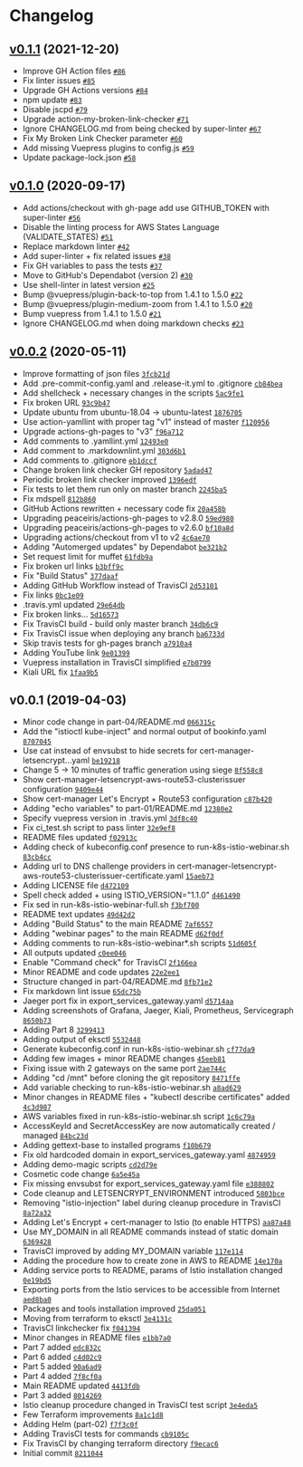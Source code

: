 # Changelog

## [v0.1.1](https://github.com/ruzickap/k8s-istio-webinar/compare/v0.1.0...v0.1.1) (2021-12-20)

- Improve GH Action files [`#86`](https://github.com/ruzickap/k8s-istio-webinar/pull/86)
- Fix linter issues [`#85`](https://github.com/ruzickap/k8s-istio-webinar/pull/85)
- Upgrade GH Actions versions [`#84`](https://github.com/ruzickap/k8s-istio-webinar/pull/84)
- npm update [`#83`](https://github.com/ruzickap/k8s-istio-webinar/pull/83)
- Disable jscpd [`#79`](https://github.com/ruzickap/k8s-istio-webinar/pull/79)
- Upgrade action-my-broken-link-checker [`#71`](https://github.com/ruzickap/k8s-istio-webinar/pull/71)
- Ignore CHANGELOG.md from being checked by super-linter [`#67`](https://github.com/ruzickap/k8s-istio-webinar/pull/67)
- Fix My Broken Link Checker parameter [`#60`](https://github.com/ruzickap/k8s-istio-webinar/pull/60)
- Add missing Vuepress plugins to config.js [`#59`](https://github.com/ruzickap/k8s-istio-webinar/pull/59)
- Update package-lock.json [`#58`](https://github.com/ruzickap/k8s-istio-webinar/pull/58)

## [v0.1.0](https://github.com/ruzickap/k8s-istio-webinar/compare/v0.0.2...v0.1.0) (2020-09-17)

- Add actions/checkout with gh-page add use GITHUB_TOKEN with super-linter [`#56`](https://github.com/ruzickap/k8s-istio-webinar/pull/56)
- Disable the linting process for AWS States Language (VALIDATE_STATES) [`#51`](https://github.com/ruzickap/k8s-istio-webinar/pull/51)
- Replace markdown linter [`#42`](https://github.com/ruzickap/k8s-istio-webinar/pull/42)
- Add super-linter + fix related issues [`#38`](https://github.com/ruzickap/k8s-istio-webinar/pull/38)
- Fix GH variables to pass the tests [`#37`](https://github.com/ruzickap/k8s-istio-webinar/pull/37)
- Move to GitHub's Dependabot (version 2) [`#30`](https://github.com/ruzickap/k8s-istio-webinar/pull/30)
- Use shell-linter in latest version [`#25`](https://github.com/ruzickap/k8s-istio-webinar/pull/25)
- Bump @vuepress/plugin-back-to-top from 1.4.1 to 1.5.0 [`#22`](https://github.com/ruzickap/k8s-istio-webinar/pull/22)
- Bump @vuepress/plugin-medium-zoom from 1.4.1 to 1.5.0 [`#20`](https://github.com/ruzickap/k8s-istio-webinar/pull/20)
- Bump vuepress from 1.4.1 to 1.5.0 [`#21`](https://github.com/ruzickap/k8s-istio-webinar/pull/21)
- Ignore CHANGELOG.md when doing markdown checks [`#23`](https://github.com/ruzickap/k8s-istio-webinar/pull/23)

## [v0.0.2](https://github.com/ruzickap/k8s-istio-webinar/compare/v0.0.1...v0.0.2) (2020-05-11)

- Improve formatting of json files [`3fcb21d`](https://github.com/ruzickap/k8s-istio-webinar/commit/3fcb21d2e1aa4aa0a562d96bdc7a135c6f59988e)
- Add .pre-commit-config.yaml and .release-it.yml to .gitignore [`cb84bea`](https://github.com/ruzickap/k8s-istio-webinar/commit/cb84beacd363a3a058986f0a31e8b4026a35f867)
- Add shellcheck + necessary changes in the scripts [`5ac9fe1`](https://github.com/ruzickap/k8s-istio-webinar/commit/5ac9fe18ecf64837db90b61f3049e0fc62479e66)
- Fix broken URL [`93c9b47`](https://github.com/ruzickap/k8s-istio-webinar/commit/93c9b47b23f83ee7131aff4514f99507cb309785)
- Update ubuntu from ubuntu-18.04 -&gt; ubuntu-latest [`1876705`](https://github.com/ruzickap/k8s-istio-webinar/commit/18767058571b314d21caa3740112f9d4b82361e4)
- Use action-yamllint with proper tag "v1" instead of master [`f120956`](https://github.com/ruzickap/k8s-istio-webinar/commit/f12095665e42db53fa8e69179eb2868a2781c0d1)
- Upgrade actions-gh-pages to "v3" [`f96a712`](https://github.com/ruzickap/k8s-istio-webinar/commit/f96a7122a76d0d4e615f58678cf6da19d324b16d)
- Add comments to .yamllint.yml [`12493e0`](https://github.com/ruzickap/k8s-istio-webinar/commit/12493e043242c0b39e6a9b65b22027ed2f2baa34)
- Add comment to .markdownlint.yml [`303d6b1`](https://github.com/ruzickap/k8s-istio-webinar/commit/303d6b117013b22e20422699d1cea182432fa80a)
- Add comments to .gitignore [`eb1dccf`](https://github.com/ruzickap/k8s-istio-webinar/commit/eb1dccf8c905e7c9cc8f42ab75b1e7dff8c096db)
- Change broken link checker GH repository [`5adad47`](https://github.com/ruzickap/k8s-istio-webinar/commit/5adad4797f93adf0fff6dc5bff000abf13173f40)
- Periodic broken link checker improved [`1396edf`](https://github.com/ruzickap/k8s-istio-webinar/commit/1396edf47e8fe1857e66ba0f7e33e095cfaf5210)
- Fix tests to let them run only on master branch [`2245ba5`](https://github.com/ruzickap/k8s-istio-webinar/commit/2245ba589650fd526d5c7dbcd25e98c48624a5c1)
- Fix mdspell [`812b860`](https://github.com/ruzickap/k8s-istio-webinar/commit/812b8608ba35d70bc6aabcafcacf397c8a67751e)
- GitHub Actions rewritten + necessary code fix [`20a458b`](https://github.com/ruzickap/k8s-istio-webinar/commit/20a458bffc6d818424ad4da36ba74bb12711acb6)
- Upgrading peaceiris/actions-gh-pages to v2.8.0 [`59ed980`](https://github.com/ruzickap/k8s-istio-webinar/commit/59ed98064f3ca0bf73e2ab00e93caa8697e3d56b)
- Upgrading peaceiris/actions-gh-pages to v2.6.0 [`bf10a8d`](https://github.com/ruzickap/k8s-istio-webinar/commit/bf10a8dc3c1c70da04f369b464d0bd29cdb34f55)
- Upgrading actions/checkout from v1 to v2 [`4c6ae70`](https://github.com/ruzickap/k8s-istio-webinar/commit/4c6ae70d1c57e56549423ade5cf7224c06831cbc)
- Adding "Automerged updates" by Dependabot [`be321b2`](https://github.com/ruzickap/k8s-istio-webinar/commit/be321b2f0a956c548788f568a2326d9bfad2c619)
- Set request limit for muffet [`61fdb9a`](https://github.com/ruzickap/k8s-istio-webinar/commit/61fdb9ac81a49f60c60557b97999214da2f51483)
- Fix broken url links [`b3bff9c`](https://github.com/ruzickap/k8s-istio-webinar/commit/b3bff9c90196576b18d6721b26b64c6aa2d6ec5a)
- Fix "Build Status" [`377daaf`](https://github.com/ruzickap/k8s-istio-webinar/commit/377daaf1078ac3a3b1b2c2be04438617a10977b3)
- Adding GitHub Workflow instead of TravisCI [`2d53101`](https://github.com/ruzickap/k8s-istio-webinar/commit/2d531018e47959debc4363f9c60073620069dc46)
- Fix links [`0bc1e09`](https://github.com/ruzickap/k8s-istio-webinar/commit/0bc1e09eb0dc2d49119dc5f030c3b7601d9e0988)
- .travis.yml updated [`29e64db`](https://github.com/ruzickap/k8s-istio-webinar/commit/29e64dbe8737237e8887725defe0f4f9328744b4)
- Fix broken links... [`5d16573`](https://github.com/ruzickap/k8s-istio-webinar/commit/5d165734a3987bb7be3153db4b6e321f01331a4a)
- Fix TravisCI build - build only master branch [`34db6c9`](https://github.com/ruzickap/k8s-istio-webinar/commit/34db6c90b42e0706fba4d7cdfc338aef0e5fc48c)
- Fix TravisCI issue when deploying any branch [`ba6733d`](https://github.com/ruzickap/k8s-istio-webinar/commit/ba6733dc00d0b79baf9a21219371c3dad578ffef)
- Skip travis tests for gh-pages branch [`a7910a4`](https://github.com/ruzickap/k8s-istio-webinar/commit/a7910a4a64e9e3596876dd5aaa148eda108b1ab6)
- Adding YouTube link [`9e01399`](https://github.com/ruzickap/k8s-istio-webinar/commit/9e01399c328b199e6c5298cffa475930d6f4d3a2)
- Vuepress installation in TravisCI simplified [`e7b0799`](https://github.com/ruzickap/k8s-istio-webinar/commit/e7b0799ff0da31b97def1bad3673e837c4c262b0)
- Kiali URL fix [`1faa9b5`](https://github.com/ruzickap/k8s-istio-webinar/commit/1faa9b524f57c00d21422f043977f2cab181f752)

## v0.0.1 (2019-04-03)

- Minor code change in part-04/README.md [`066315c`](https://github.com/ruzickap/k8s-istio-webinar/commit/066315cca6792f063917b56a32fc04b6056ca793)
- Add the "istioctl kube-inject" and normal output of bookinfo.yaml [`8707045`](https://github.com/ruzickap/k8s-istio-webinar/commit/8707045cbddc74dbd082aa5a63c2fb6cd8dcd061)
- Use cat instead of envsubst to hide secrets for cert-manager-letsencrypt...yaml [`be19218`](https://github.com/ruzickap/k8s-istio-webinar/commit/be19218aa9b604a263107e7e9df650b2d84e6869)
- Change 5 -&gt; 10 minutes of traffic generation using siege [`8f558c8`](https://github.com/ruzickap/k8s-istio-webinar/commit/8f558c8f0011ebcf41f722a8d863919b935ad4ac)
- Show cert-manager-letsencrypt-aws-route53-clusterissuer configuration [`9409e44`](https://github.com/ruzickap/k8s-istio-webinar/commit/9409e44f228c2a9f46f07e259c57057f28fea0e5)
- Show cert-manager Let's Encrypt + Route53 configuration [`c87b420`](https://github.com/ruzickap/k8s-istio-webinar/commit/c87b4209d0fcafc7cde44d456499648c69e4250a)
- Adding "echo variables" to part-01/README.md [`12380e2`](https://github.com/ruzickap/k8s-istio-webinar/commit/12380e298e45b1550467232848af5a8845b94677)
- Specify vuepress version in .travis.yml [`3df8c40`](https://github.com/ruzickap/k8s-istio-webinar/commit/3df8c40a8fd2d150a5a03faf3dbd0d862704a3f5)
- Fix ci_test.sh script to pass linter [`32e9ef8`](https://github.com/ruzickap/k8s-istio-webinar/commit/32e9ef8ce545a9abe537a8eec51b360cce28dd33)
- README files updated [`f02913c`](https://github.com/ruzickap/k8s-istio-webinar/commit/f02913c622d624b9ab5f158c14dfd40eb8e55d84)
- Adding check of kubeconfig.conf presence to run-k8s-istio-webinar.sh [`83cb4cc`](https://github.com/ruzickap/k8s-istio-webinar/commit/83cb4cc33df7008ea23fe344b2d2889544d352db)
- Adding url to DNS challenge providers in cert-manager-letsencrypt-aws-route53-clusterissuer-certificate.yaml [`15aeb73`](https://github.com/ruzickap/k8s-istio-webinar/commit/15aeb730c10ba957da8795422cda68b3d0fb5128)
- Adding LICENSE file [`d472109`](https://github.com/ruzickap/k8s-istio-webinar/commit/d4721099e087ee3e445230a0c4afb97367c6ace6)
- Spell check added + using ISTIO_VERSION="1.1.0" [`d461490`](https://github.com/ruzickap/k8s-istio-webinar/commit/d4614900ffc573740c87ad8f8f7d5114b01093ac)
- Fix sed in run-k8s-istio-webinar-full.sh [`f3bf700`](https://github.com/ruzickap/k8s-istio-webinar/commit/f3bf700c4c4b56ad356adbc5a7f8f6478e7314c1)
- README text updates [`49d42d2`](https://github.com/ruzickap/k8s-istio-webinar/commit/49d42d2f37eb4e191e1e267385a89786a764ac82)
- Adding "Build Status" to the main README [`7af6557`](https://github.com/ruzickap/k8s-istio-webinar/commit/7af6557d6119ebb659f07c6d8008ca53ce6852b2)
- Adding "webinar pages" to the main README [`d62f0df`](https://github.com/ruzickap/k8s-istio-webinar/commit/d62f0df12af7f7f3949a4889920d01c6eb8ebc6c)
- Adding comments to run-k8s-istio-webinar*.sh scripts [`51d605f`](https://github.com/ruzickap/k8s-istio-webinar/commit/51d605f253481a0aef81a2e30a409b75e0f05dad)
- All outputs updated [`c0ee046`](https://github.com/ruzickap/k8s-istio-webinar/commit/c0ee046b9453fa44a8ed8e2172ce79a79210364d)
- Enable "Command check" for TravisCI [`2f166ea`](https://github.com/ruzickap/k8s-istio-webinar/commit/2f166eadc75fca8506579b654a5e452744591774)
- Minor README and code updates [`22e2ee1`](https://github.com/ruzickap/k8s-istio-webinar/commit/22e2ee12a28ac2394194176f3303312a77198c51)
- Structure changed in part-04/README.md [`8fb71e2`](https://github.com/ruzickap/k8s-istio-webinar/commit/8fb71e22dadc6d22fa524bfdee6481a10332b910)
- Fix markdown lint issue [`65dc75b`](https://github.com/ruzickap/k8s-istio-webinar/commit/65dc75b5a68acb524a796981fd637f680e61fbde)
- Jaeger port fix in export_services_gateway.yaml [`d5714aa`](https://github.com/ruzickap/k8s-istio-webinar/commit/d5714aa0a2676639935a2476c058b3899eb0b6b4)
- Adding screenshots of Grafana, Jaeger, Kiali, Prometheus, Servicegraph [`8650b73`](https://github.com/ruzickap/k8s-istio-webinar/commit/8650b7356d3c9dbcc5aa8844d89f05257e80ae64)
- Adding Part 8 [`3299413`](https://github.com/ruzickap/k8s-istio-webinar/commit/32994130ded1682fe63a9ec442691191c597b17d)
- Adding output of eksctl [`5532448`](https://github.com/ruzickap/k8s-istio-webinar/commit/5532448a181342180e24f730d647213769cfea03)
- Generate kubeconfig.conf in run-k8s-istio-webinar.sh [`cf77da9`](https://github.com/ruzickap/k8s-istio-webinar/commit/cf77da9232b0393a95c496eccde54d35c735402f)
- Adding few images + minor README changes [`45eeb81`](https://github.com/ruzickap/k8s-istio-webinar/commit/45eeb818e7c978374a3d25a2b04083a361f440a4)
- Fixing issue with 2 gateways on the same port [`2ae744c`](https://github.com/ruzickap/k8s-istio-webinar/commit/2ae744ce1e08e0ef9a4e3e76f0ae2746e9ceab42)
- Adding "cd /mnt" before cloning the git repository [`8471ffe`](https://github.com/ruzickap/k8s-istio-webinar/commit/8471ffe1f55619bb8e01795fe41d5e5d62f384c0)
- Add variable checking to run-k8s-istio-webinar.sh [`a8ad629`](https://github.com/ruzickap/k8s-istio-webinar/commit/a8ad6296e29700c15d08dfeae253403817337a02)
- Minor changes in README files + "kubectl describe certificates" added [`4c3d987`](https://github.com/ruzickap/k8s-istio-webinar/commit/4c3d987e53c26813fd2c1cafbc5967e0a5d368cc)
- AWS variables fixed in run-k8s-istio-webinar.sh script [`1c6c79a`](https://github.com/ruzickap/k8s-istio-webinar/commit/1c6c79abfce6cd52573ffcc83256b57e07a57430)
- AccessKeyId and SecretAccessKey are now automatically created / managed [`84bc23d`](https://github.com/ruzickap/k8s-istio-webinar/commit/84bc23de5509dc63f8d472aa6c9dccbd42037b9f)
- Adding gettext-base to installed programs [`f10b679`](https://github.com/ruzickap/k8s-istio-webinar/commit/f10b679ed098642d76301eefe906073f1a5156b0)
- Fix old hardcoded domain in export_services_gateway.yaml [`4874959`](https://github.com/ruzickap/k8s-istio-webinar/commit/48749590df809c6a5a36683a2202ea6fdbe74007)
- Adding demo-magic scripts [`cd2d79e`](https://github.com/ruzickap/k8s-istio-webinar/commit/cd2d79e32be04ac3ea7c2db902c087cfdd084e5d)
- Cosmetic code change [`6a5e45a`](https://github.com/ruzickap/k8s-istio-webinar/commit/6a5e45aa225e2ffbabb2a83d21bbc5e3da08843a)
- Fix missing envsubst for export_services_gateway.yaml file [`e388802`](https://github.com/ruzickap/k8s-istio-webinar/commit/e38880200044bf25595507cf2c8499b34e72e8eb)
- Code cleanup and LETSENCRYPT_ENVIRONMENT introduced [`5803bce`](https://github.com/ruzickap/k8s-istio-webinar/commit/5803bce60ef176a59fd96da67081231a68b840e4)
- Removing "istio-injection" label during cleanup procedure in TravisCI [`8a72a32`](https://github.com/ruzickap/k8s-istio-webinar/commit/8a72a3262d34c868d10380f27df2e2e286e47ff0)
- Adding Let's Encrypt + cert-manager to Istio (to enable HTTPS) [`aa87a48`](https://github.com/ruzickap/k8s-istio-webinar/commit/aa87a489fc9af1dc695fb8eaf117d4e43ff0eb89)
- Use MY_DOMAIN in all README commands instead of static domain [`6369428`](https://github.com/ruzickap/k8s-istio-webinar/commit/6369428f5fc9bb64cc6de379e1a398718849fa99)
- TravisCI improved by adding MY_DOMAIN variable [`117e114`](https://github.com/ruzickap/k8s-istio-webinar/commit/117e1146e3a44f259a1502d326f5d32108544215)
- Adding the procedure how to create zone in AWS to README [`14e170a`](https://github.com/ruzickap/k8s-istio-webinar/commit/14e170a299f10063735e6d6e10a3b24a2e6fc586)
- Adding service ports to README, params of Istio installation changed [`0e19bd5`](https://github.com/ruzickap/k8s-istio-webinar/commit/0e19bd53de89dd700ca17936df16f9a4bc0aabed)
- Exporting ports from the Istio services to be accessible from Internet [`aed8ba0`](https://github.com/ruzickap/k8s-istio-webinar/commit/aed8ba02187c828ef2a81190c93bdd858e919888)
- Packages and tools installation improved [`25da051`](https://github.com/ruzickap/k8s-istio-webinar/commit/25da051cc8387762bd5599da85502d4efddbd2da)
- Moving from terraform to eksctl [`3e4131c`](https://github.com/ruzickap/k8s-istio-webinar/commit/3e4131ccf3d23739a12b5d57c356b756ab16d25e)
- TravisCI linkchecker fix [`f041394`](https://github.com/ruzickap/k8s-istio-webinar/commit/f04139457c40a9b6c825562e28de0d759c472788)
- Minor changes in README files [`e1bb7a0`](https://github.com/ruzickap/k8s-istio-webinar/commit/e1bb7a09f3d61ef5ac566843c4225e6fe2061c5f)
- Part 7 added [`edc832c`](https://github.com/ruzickap/k8s-istio-webinar/commit/edc832c49dfe9cc66d377187d02c6b275b6e7e05)
- Part 6 added [`c4d02c9`](https://github.com/ruzickap/k8s-istio-webinar/commit/c4d02c986704a651738aeb67770798cb2f67ed00)
- Part 5 added [`90a6ad9`](https://github.com/ruzickap/k8s-istio-webinar/commit/90a6ad9306f6b6503f9a582f58372223d90642ac)
- Part 4 added [`7f8cf0a`](https://github.com/ruzickap/k8s-istio-webinar/commit/7f8cf0a9c01b8e7c80da3b29cd17ac77b0aacfd0)
- Main README updated [`4413fdb`](https://github.com/ruzickap/k8s-istio-webinar/commit/4413fdbdcb3e797a62ae58a2875919d042bea1e6)
- Part 3 added [`8014269`](https://github.com/ruzickap/k8s-istio-webinar/commit/8014269035eb19708ac95977f0632d6da2f951cb)
- Istio cleanup procedure changed in TravisCI test script [`3e4eda5`](https://github.com/ruzickap/k8s-istio-webinar/commit/3e4eda5ce7bf312162e2f8502116742a839fa0ad)
- Few Terraform improvements [`8a1c1d8`](https://github.com/ruzickap/k8s-istio-webinar/commit/8a1c1d8196471086bafa8f1bb4e4bb5e6c95c556)
- Adding Helm (part-02) [`f7f3c0f`](https://github.com/ruzickap/k8s-istio-webinar/commit/f7f3c0fb56b03401e41719669e65f1a1e9a602e4)
- Adding TravisCI tests for commands [`cb9105c`](https://github.com/ruzickap/k8s-istio-webinar/commit/cb9105cf26cbfa0a80d2179ab12dbae55ba07589)
- Fix TravisCI by changing terraform directory [`f9ecac6`](https://github.com/ruzickap/k8s-istio-webinar/commit/f9ecac63056a4a5262d9a41cc8e8fb08fb9c2899)
- Initial commit [`8211044`](https://github.com/ruzickap/k8s-istio-webinar/commit/8211044387f221a14dc2ebd1c8b8de68ec9426ec)
